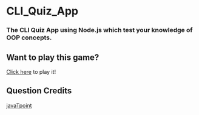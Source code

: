 # CLI_Quiz_App
### The CLI Quiz App using Node.js which test your knowledge of OOP concepts.
## Want to play this game?
[Click here](https://replit.com/@DharaMalaviya/CLIQuizApp#index.js) to play it!
## Question Credits
[javaTpoint](https://www.javatpoint.com/oops-mcq)
